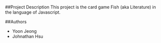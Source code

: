 ##Project Description
This project is the card game Fish (aka Literature) in the language of Javascript.

##Authors
- Yoon Jeong
- Johnathan Hsu
